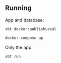 ## Running

App and database:

```bash
sbt docker:publishLocal
```

```bash
docker-compose up
```

Only the app:

```bash
sbt run
```
